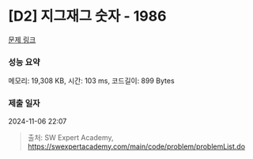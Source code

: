 # [D2] 지그재그 숫자 - 1986 

[문제 링크](https://swexpertacademy.com/main/code/problem/problemDetail.do?contestProbId=AV5PxmBqAe8DFAUq) 

### 성능 요약

메모리: 19,308 KB, 시간: 103 ms, 코드길이: 899 Bytes

### 제출 일자

2024-11-06 22:07



> 출처: SW Expert Academy, https://swexpertacademy.com/main/code/problem/problemList.do